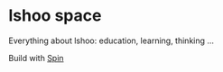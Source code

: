 # lshoo space

Everything about lshoo: education, learning, thinking ...

Build with [Spin](https://github.com/fermyon/spin)